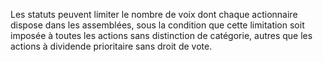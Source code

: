 Les statuts peuvent limiter le nombre de voix dont chaque actionnaire dispose dans les assemblées, sous la condition que cette limitation soit imposée à toutes les actions sans distinction de catégorie, autres que les actions à dividende prioritaire sans droit de vote.
